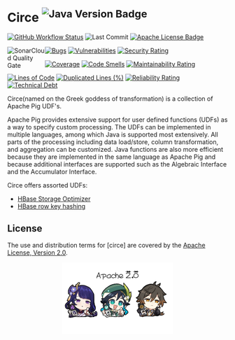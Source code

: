
Circe <sup>![Java Version Badge][Java Version Badge]</sup>
=====

[![GitHub Workflow Status][GitHub Workflow Status]](https://github.com/QubitPi/circe/actions/workflows/ci-cd.yml)
![Last Commit](https://img.shields.io/github/last-commit/QubitPi/circe/master?logo=github&style=for-the-badge)
[![Apache License Badge]](https://www.apache.org/licenses/LICENSE-2.0)

<a href="https://sonarcloud.io/summary/new_code?id=QubitPi_circe">
    <img
        align="left"
        width="17%"
        alt="SonarCloud Quality Gate"
        src="https://sonarcloud.io/api/project_badges/quality_gate?project=QubitPi_circe"
    >
</a>

[![Bugs][Sonar Bugs]](https://sonarcloud.io/summary/new_code?id=QubitPi_circe)
[![Vulnerabilities][Sonar Vulnerabilities]](https://sonarcloud.io/summary/new_code?id=QubitPi_circe)
[![Security Rating][Sonar Security Rating]](https://sonarcloud.io/summary/new_code?id=QubitPi_circe)

[![Coverage][Sonar Coverage]](https://sonarcloud.io/summary/new_code?id=QubitPi_circe)
[![Code Smells][Sonar Code Smells]](https://sonarcloud.io/summary/new_code?id=QubitPi_circe)
[![Maintainability Rating][Sonar Maintainability Rating]](https://sonarcloud.io/summary/new_code?id=QubitPi_circe)

[![Lines of Code][Sonar Lines of Code]](https://sonarcloud.io/summary/new_code?id=QubitPi_circe)
[![Duplicated Lines (%)][Sonar Duplicated Lines (%)]](https://sonarcloud.io/summary/new_code?id=QubitPi_circe)
[![Reliability Rating][Sonar Reliability Rating]](https://sonarcloud.io/summary/new_code?id=QubitPi_circe)
[![Technical Debt][Sonar Technical Debt]](https://sonarcloud.io/summary/new_code?id=QubitPi_circe)

Circe(named on the Greek goddess of transformation) is a collection of Apache Pig UDF's.

Apache Pig provides extensive support for user defined functions (UDFs) as a way to specify custom processing. The UDFs
can be implemented in multiple languages, among which Java is supported most extensively. All parts of the processing
including data load/store, column transformation, and aggregation can be customized. Java functions are also more
efficient because they are implemented in the same language as Apache Pig and because additional interfaces are
supported such as the Algebraic Interface and the Accumulator Interface.

Circe offers assorted UDFs:

* [HBase Storage Optimizer](https://qubitpi.github.io/circe/apidocs/com/qubitpi/circe/Md5Hash.html)
* [HBase row key hashing](https://qubitpi.github.io/circe/apidocs/com/qubitpi/circe/AvroPacker.html)

License
-------

The use and distribution terms for [circe] are covered by the
[Apache License, Version 2.0][Apache License, Version 2.0].

<div align="center">
    <a href="https://opensource.org/licenses">
        <img align="center" width="50%" alt="License Illustration" src="https://github.com/QubitPi/QubitPi/blob/master/img/apache-2.png?raw=true">
    </a>
</div>

[Apache License Badge]: https://img.shields.io/badge/Apache%202.0-F25910.svg?style=for-the-badge&logo=Apache&logoColor=white
[Apache License, Version 2.0]: http://www.apache.org/licenses/LICENSE-2.0.html

[GitHub Workflow Status]: https://img.shields.io/github/actions/workflow/status/QubitPi/circe/ci-cd.yml?branch=master&logo=github&style=for-the-badge

[Java Version Badge]: https://img.shields.io/badge/Java-17-brightgreen?style=for-the-badge&logo=OpenJDK&logoColor=white

[Sonar Bugs]: https://sonarcloud.io/api/project_badges/measure?project=QubitPi_circe&metric=bugs
[Sonar Vulnerabilities]: https://sonarcloud.io/api/project_badges/measure?project=QubitPi_circe&metric=vulnerabilities
[Sonar Security Rating]: https://sonarcloud.io/api/project_badges/measure?project=QubitPi_circe&metric=security_rating
[Sonar Coverage]: https://sonarcloud.io/api/project_badges/measure?project=QubitPi_circe&metric=coverage
[Sonar Code Smells]: https://sonarcloud.io/api/project_badges/measure?project=QubitPi_circe&metric=code_smells
[Sonar Maintainability Rating]: https://sonarcloud.io/api/project_badges/measure?project=QubitPi_circe&metric=sqale_rating
[Sonar Lines of Code]: https://sonarcloud.io/api/project_badges/measure?project=QubitPi_circe&metric=ncloc
[Sonar Duplicated Lines (%)]: https://sonarcloud.io/api/project_badges/measure?project=QubitPi_circe&metric=duplicated_lines_density
[Sonar Reliability Rating]: https://sonarcloud.io/api/project_badges/measure?project=QubitPi_circe&metric=reliability_rating
[Sonar Technical Debt]: https://sonarcloud.io/api/project_badges/measure?project=QubitPi_circe&metric=sqale_index